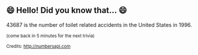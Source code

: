 ## 😄 Hello! Did you know that... 😄
43687 is the number of toilet related accidents in the United States in 1996.

<sup>(come back in 5 minutes for the next trivia)</sup>


<sup>Credits: http://numbersapi.com</sup>
